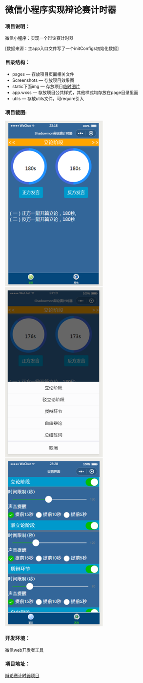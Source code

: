 # 微信小程序实现辩论赛计时器
### 项目说明：
微信小程序：实现一个辩论赛计时器  

[数据来源：主app入口文件写了一个initConfigs初始化数据]

### 目录结构：
- pages — 存放项目页面相关文件
- Screenshots — 存放项目效果图
- static下面img — 存放项目[临时图片](http://# "注：项目中所有图片均已转成base64")
- app.wxss — 存放项目公共样式，其他样式均存放在page目录里面
- utils — 存放utils文件，可require引入

### 项目截图:

<img src="https://github.com/bule-sky/weapp-example/blob/master/weapp-timer/Screenshots/home.png" width="320px" style="display:inline;">
    
<img src="https://github.com/bule-sky/weapp-example/blob/master/weapp-timer/Screenshots/home-1.png" width="320px" style="display:inline;">

<img src="https://github.com/bule-sky/weapp-example/blob/master/weapp-timer/Screenshots/seting.png" width="320px" style="display:inline;">

### 开发环境：
微信web开发者工具 

### 项目地址：
[辩论赛计时器项目](https://github.com/bule-sky/weapp-example/blob/master/weapp-timer "weapp-timer项目链接地址")
